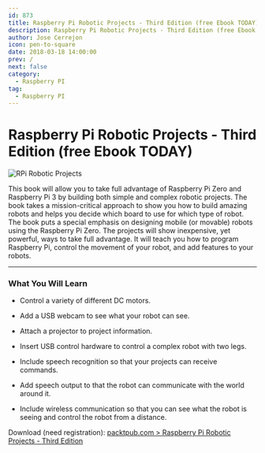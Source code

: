 ```yaml
---
id: 873
title: Raspberry Pi Robotic Projects - Third Edition (free Ebook TODAY)
description: Raspberry Pi Robotic Projects - Third Edition (free Ebook TODAY)
author: Jose Cerrejon
icon: pen-to-square
date: 2018-03-18 14:00:00
prev: /
next: false
category:
  - Raspberry PI
tag:
  - Raspberry PI
---
```


# Raspberry Pi Robotic Projects - Third Edition (free Ebook TODAY)

![RPi Robotic Projects](https://dz13w8afd47il.cloudfront.net/sites/default/files/imagecache/dotd_main_image/7966cov_.png)

This book will allow you to take full advantage of Raspberry Pi Zero and Raspberry Pi 3 by building both simple and complex robotic projects. The book takes a mission-critical approach to show you how to build amazing robots and helps you decide which board to use for which type of robot. The book puts a special emphasis on designing mobile (or movable) robots using the Raspberry Pi Zero. The projects will show inexpensive, yet powerful, ways to take full advantage. It will teach you how to program Raspberry Pi, control the movement of your robot, and add features to your robots.

- - -
###  What You Will Learn

* Control a variety of different DC motors.

* Add a USB webcam to see what your robot can see.

* Attach a projector to project information.

* Insert USB control hardware to control a complex robot with two legs.

* Include speech recognition so that your projects can receive commands.

* Add speech output to that the robot can communicate with the world around it.

* Include wireless communication so that you can see what the robot is seeing and control the robot from a distance.

Download (need registration): [packtpub.com > Raspberry Pi Robotic Projects - Third Edition](https://www.packtpub.com/packt/offers/free-learning)